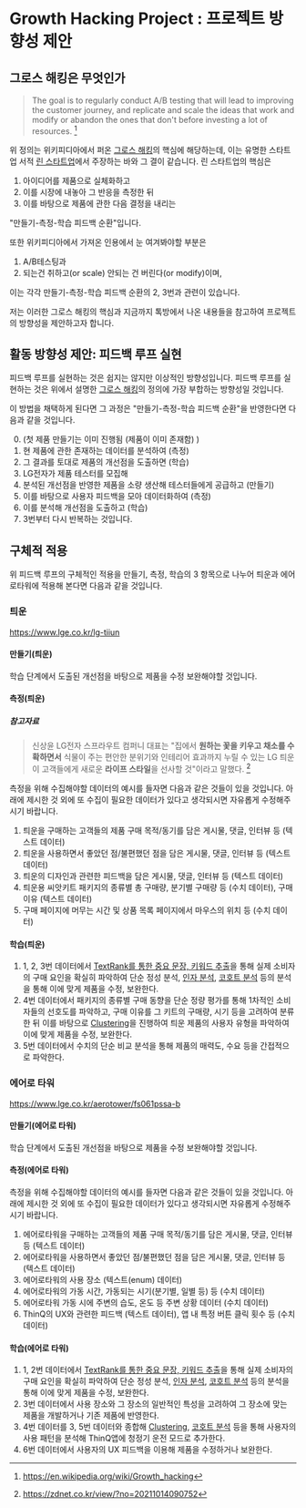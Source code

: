 # Growth Hacking Project : 프로젝트 방향성 제안

## 그로스 해킹은 무엇인가

> The goal is to regularly conduct A/B testing that will lead to improving the customer journey, and replicate and scale the ideas that work and modify or abandon the ones that don't before investing a lot of resources. [^1]

위 정의는 위키피디아에서 퍼온 [그로스 해킹](https://en.wikipedia.org/wiki/Growth_hacking)의 핵심에 해당하는데, 이는 유명한 스타트업 서적 [린 스타트업](https://en.wikipedia.org/wiki/Lean_startup)에서 주장하는 바와 그 결이 같습니다. 린 스타트업의 핵심은

1. 아이디어를 제품으로 실체화하고
2. 이를 시장에 내놓아 그 반응을 측정한 뒤
3. 이를 바탕으로 제품에 관한 다음 결정을 내리는

"만들기-측정-학습 피드백 순환"입니다.

<!-- ![Feedback Loop](http://www.plantuml.com/plantuml/proxy?src=https://raw.githubusercontent.com/01Joseph-Hwang10/growth-hacking/main/static/process.puml) -->

또한 위키피디아에서 가져온 인용에서 눈 여겨봐야할 부분은

1. A/B테스팅과
2. 되는건 취하고(or scale) 안되는 건 버린다(or modify)이며,

이는 각각 만들기-측정-학습 피드백 순환의 2, 3번과 관련이 있습니다.

저는 이러한 그로스 해킹의 핵심과 지금까지 톡방에서 나온 내용들을 참고하여 프로젝트의 방향성을 제안하고자 합니다.

## 활동 방향성 제안: 피드백 루프 실현

피드백 루프를 실현하는 것은 쉽지는 않지만 이상적인 방향성입니다. 피드백 루프를 실현하는 것은 위에서 설명한 [그로스 해킹](https://en.wikipedia.org/wiki/Growth_hacking)의 정의에 가장 부합하는 방향성일 것입니다.

이 방법을 채택하게 된다면 그 과정은 "만들기-측정-학습 피드백 순환"을 반영한다면 다음과 같을 것입니다.

0. (첫 제품 만들기는 이미 진행됨 (제품이 이미 존재함) )
1. 현 제품에 관한 존재하는 데이터를 분석하여 (측정)
2. 그 결과를 토대로 제품의 개선점을 도출하면 (학습)
3. LG전자가 제품 테스터를 모집해
4. 분석된 개선점을 반영한 제품을 소량 생산해 테스터들에게 공급하고 (만들기)
5. 이를 바탕으로 사용자 피드백을 모아 데이터화하여 (측정)
6. 이를 분석해 개선점을 도출하고 (학습)
7. 3번부터 다시 반복하는 것입니다.

## 구체적 적용

위 피드백 루프의 구체적인 적용을 만들기, 측정, 학습의 3 항목으로 나누어 틔운과 에어로타워에 적용해 본다면 다음과 같을 것입니다.

### 틔운

<https://www.lge.co.kr/lg-tiiun>

#### 만들기(틔운)

학습 단계에서 도출된 개선점을 바탕으로 제품을 수정 보완해야할 것입니다.

#### 측정(틔운)

##### 참고자료

> 신상윤 LG전자 스프라우트 컴퍼니 대표는 "집에서 **원하는 꽃을 키우고 채소를 수확하면서** 식물이 주는 편안한 분위기와 인테리어 효과까지 누릴 수 있는 LG 틔운이 고객들에게 새로운 **라이프 스타일**을 선사할 것"이라고 말했다. [^2]

측정을 위해 수집해야할 데이터의 예시를 들자면 다음과 같은 것들이 있을 것입니다. 아래에 제시한 것 외에 또 수집이 필요한 데이터가 있다고 생각되시면 자유롭게 수정해주시기 바랍니다.

1. 틔운을 구매하는 고객들의 제품 구매 목적/동기를 담은 게시물, 댓글, 인터뷰 등 (텍스트 데이터)
2. 틔운을 사용하면서 좋았던 점/불편했던 점을 담은 게시물, 댓글, 인터뷰 등 (텍스트 데이터)
3. 틔운의 디자인과 관련한 피드백을 담은 게시물, 댓글, 인터뷰 등 (텍스트 데이터)
4. 틔운용 씨앗키트 패키지의 종류별 총 구매량, 분기별 구매량 등 (수치 데이터), 구매 이유 (텍스트 데이터)
5. 구매 페이지에 머무는 시간 및 상품 목록 페이지에서 마우스의 위치 등 (수치 데이터)

#### 학습(틔운)

1. 1, 2, 3번 데이터에서 [TextRank를 통한 중요 문장, 키워드 추출](https://lovit.github.io/nlp/2019/04/30/textrank/)을 통해 실제 소비자의 구매 요인을 확실히 파악하여 단순 정성 분석, [인자 분석](https://ko.wikipedia.org/wiki/%EC%9D%B8%EC%9E%90_%EB%B6%84%EC%84%9D), [코호트 분석](https://en.wikipedia.org/wiki/Cohort_analysis) 등의 분석을 통해 이에 맞게 제품을 수정, 보완한다.
2. 4번 데이터에서 패키지의 종류별 구매 동향을 단순 정량 평가를 통해 1차적인 소비자들의 선호도를 파악하고, 구매 이유를 그 키트의 구매량, 시기 등을 고려하여 분류한 뒤 이를 바탕으로 [Clustering](https://ko.wikipedia.org/wiki/%ED%81%B4%EB%9F%AC%EC%8A%A4%ED%84%B0_%EB%B6%84%EC%84%9D)을 진행하여 틔운 제품의 사용자 유형을 파악하여 이에 맞게 제품을 수정, 보완한다.
3. 5번 데이터에서 수치의 단순 비교 분석을 통해 제품의 매력도, 수요 등을 간접적으로 파악한다.

### 에어로 타워

<https://www.lge.co.kr/aerotower/fs061pssa-b>

#### 만들기(에어로 타워)

학습 단계에서 도출된 개선점을 바탕으로 제품을 수정 보완해야할 것입니다.

#### 측정(에어로 타워)

측정을 위해 수집해야할 데이터의 예시를 들자면 다음과 같은 것들이 있을 것입니다. 아래에 제시한 것 외에 또 수집이 필요한 데이터가 있다고 생각되시면 자유롭게 수정해주시기 바랍니다.

1. 에어로타워을 구매하는 고객들의 제품 구매 목적/동기를 담은 게시물, 댓글, 인터뷰 등 (텍스트 데이터)
2. 에어로타워을 사용하면서 좋았던 점/불편했던 점을 담은 게시물, 댓글, 인터뷰 등 (텍스트 데이터)
3. 에어로타워의 사용 장소 (텍스트(enum) 데이터)
4. 에어로타워의 가동 시간, 가동되는 시기(분기별, 일별 등) 등 (수치 데이터)
5. 에어로타워 가동 시에 주변의 습도, 온도 등 주변 상황 데이터 (수치 데이터)
6. ThinQ의 UX와 관련한 피드백 (텍스트 데이터), 앱 내 특정 버튼 클릭 횟수 등 (수치 데이터)

#### 학습(에어로 타워)

1. 1, 2번 데이터에서 [TextRank를 통한 중요 문장, 키워드 추출](https://lovit.github.io/nlp/2019/04/30/textrank/)을 통해 실제 소비자의 구매 요인을 확실히 파악하여 단순 정성 분석, [인자 분석](https://ko.wikipedia.org/wiki/%EC%9D%B8%EC%9E%90_%EB%B6%84%EC%84%9D), [코호트 분석](https://en.wikipedia.org/wiki/Cohort_analysis) 등의 분석을 통해 이에 맞게 제품을 수정, 보완한다.
2. 3번 데이터에서 사용 장소와 그 장소의 일반적인 특성을 고려하여 그 장소에 맞는 제품을 개발하거나 기존 제품에 반영한다.
3. 4번 데이터를 3, 5번 데이터와 종합해 [Clustering](https://ko.wikipedia.org/wiki/%ED%81%B4%EB%9F%AC%EC%8A%A4%ED%84%B0_%EB%B6%84%EC%84%9D), [코호트 분석](https://en.wikipedia.org/wiki/Cohort_analysis) 등을 통해 사용자의 사용 패턴을 분석해 ThinQ앱에 청정기 운전 모드로 추가한다.
4. 6번 데이터에서 사용자의 UX 피드백을 이용해 제품을 수정하거나 보완한다.

[^1]: <https://en.wikipedia.org/wiki/Growth_hacking>
[^2]: <https://zdnet.co.kr/view/?no=20211014090752>
